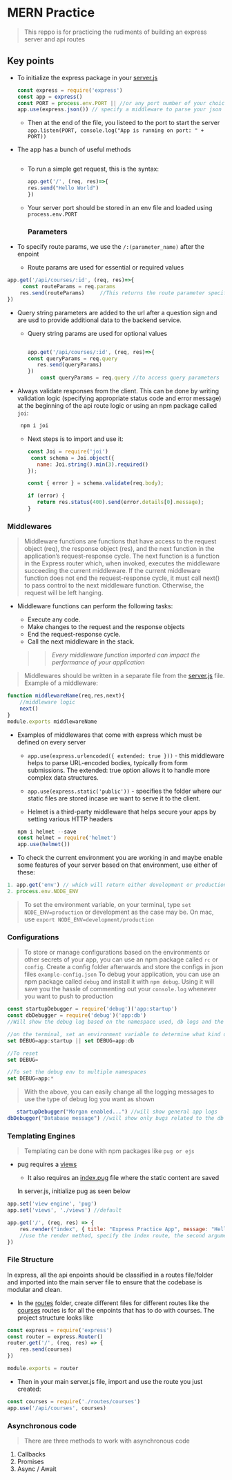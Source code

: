 # MERN Practice

> This reppo is for practicing the rudiments of building an express server and api routes

## Key points

- To initialize the express package in your [server.js]("/server.js")

    ```js
    const express = require('express')
    const app = express()
    const PORT = process.env.PORT || //or any port number of your choice
    app.use(express.json()) // specify a middleware to parse your json and be able to access it on your api routes
    ```

  - Then at the end of the file, you listeed to the port to start the server
    `app.listen(PORT, console.log("App is running on port: " + PORT))`

- The app has a bunch of useful methods

    ```        app.get(), app.post(), app.put(), app.delete()
    ```

  - To run a simple get request, this is the syntax:

    ```js
    app.get('/', (req, res)=>{
    res.send("Hello World")
    })
    ```

  - Your server port should be stored in an env file and loaded using `process.env.PORT`

    ### Parameters

- To specify route params, we use the `/:(parameter_name)` after the enpoint
  - Route params are used for essential or required values

```js
app.get('/api/courses/:id', (req, res)=>{
     const routeParams = req.params
    res.send(routeParams)     //This returns the route parameter specified in the url to the client
})


```

- Query string parameters are added to the url after a question sign and are usd to provide additional data to the backend service.
  - Query string params are used for optional values

    ```js

    app.get('/api/courses/:id', (req, res)=>{
    const queryParams = req.query
       res.send(queryParams)
    })
        const queryParams = req.query //to access query parameters
    ```

- Always validate responses from the client. This can be done by writing validation logic (specifying appropriate status code and error message) at the beginning of the api route logic or using an npm package called `joi`:

    ```js
     npm i joi
     ```

  - Next steps is to import and use it:

     ```js
     const Joi = require('joi')
      const schema = Joi.object({
        name: Joi.string().min(3).required()
    });

    const { error } = schema.validate(req.body);
    
    if (error) {
        return res.status(400).send(error.details[0].message);
    }
     ```

### Middlewares

> Middleware functions are functions that have access to the request object (req), the response object (res), and the next function in the application’s request-response cycle. The next function is a function in the Express router which, when invoked, executes the middleware succeeding the current middleware.
> If the current middleware function does not end the request-response cycle, it must call next() to pass control to the next middleware function. Otherwise, the request will be left hanging.

- Middleware functions can perform the following tasks:

  - Execute any code.
  - Make changes to the request and the response objects
  - End the request-response cycle.
  - Call the next middleware in the stack.
  >>*Every middleware function imported can impact the performance of your application*

>Middlewares should be written in a separate file from the [server.js](/server.js) file. Example of a middleware:

```js
function middlewareName(req,res,next){
    //middleware logic
    next()
}
module.exports middlewareName
```

- Examples of middlewares that come with express which must be defined on every server
  - `app.use(express.urlencoded({ extended: true }))` - this middleware helps to parse URL-encoded bodies, typically from form submissions. The extended: true option allows it to handle more complex data structures.

  - `app.use(express.static('public'))` - specifies the folder where our static files are stored incase we want to serve it to the client.

  - Helmet is a third-party middleware that helps secure your apps by setting various HTTP headers
  
  ```js
  npm i helmet --save
  const helmet = require('helmet')
  app.use(helmet())
  ```

- To check the current environment you are working in and maybe enable some features of your server based on that environment, use either of these:

```js
1. app.get('env') // which will return either development or production
2. process.env.NODE_ENV
```

> To set the environment variable, on your terminal, type `set NODE_ENV=production` or development as the case may be. On mac, use `export NODE_ENV=development/production`

### Configurations

> To store or manage configurations based on the environments or other secrets of your app, you can use an npm package called `rc` or `config`. Create a config folder afterwards and store the configs in json files `example-config.json`
> To debug your application, you can use an npm package called `debug` and install it with `npm debug`. Using it will save you the hassle of commenting out your `console.log` whenever you want to push to production

```js
const startupDebugger = require('debug')('app:startup')
const dbDebugger = require('debug')('app:db')
//Will show the debug log based on the namespace used, db logs and the general app logs

//on the terminal, set an environment variable to determine what kind of debug information we want to see
set DEBUG=app:startup || set DEBUG=app:db

//To reset
set DEBUG=

//To set the debug env to multiple namespaces
set DEBUG=app:*
```

> With the above, you can easily change all the logging messages to use the type of debug log you want as shown

```js
   startupDebugger("Morgan enabled...") //will show general app logs
dbDebugger("Database message") //will show only bugs related to the db
```

### Templating Engines
>
> Templating can be done with npm packages like `pug or ejs`

- pug requires a [views](/views)
  - It also requires an [index.pug](/views/index.pug) file where the static content are saved
  
  In server.js, initialize pug as seen below

```js
app.set('view engine', 'pug')
app.set('views', './views') //default

app.get('/', (req, res) => {
    res.render("index", { title: "Express Practice App", message: "Hello World" })
    //use the render method, specify the index route, the second argument should be the variables defined in the index.pug file as well as the values for those variables
})

```

### File Structure

In express, all the api enpoints should be classified in a routes file/folder and imported into the main server file to ensure that the codebase is modular and clean.

- In the [routes](/routes) folder, create different files for different routes like the [courses](/routes/courses.js) routes is for all the enpoints that has to do with courses. The project structure looks like

```js
const express = require('express')
const router = express.Router()
router.get('/', (req, res) => {
    res.send(courses)
})

module.exports = router 
```

- Then in your main server.js file, import and use the route you just created:

```js
const courses = require('./routes/courses')
app.use('/api/courses', courses)
```

### Asynchronous code
>
> There are three methods to work with asynchronous code

1. Callbacks
2. Promises
3. Async / Await
